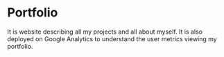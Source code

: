 # Portfolio

It is website describing all my projects and all about myself. It is also deployed on Google Analytics to understand the user metrics viewing my portfolio. 
